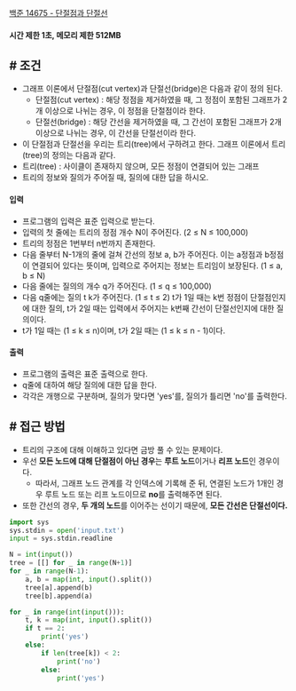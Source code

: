 
[백준 14675 - 단절점과 단절선](https://www.acmicpc.net/problem/14675)

#### **시간 제한 1초, 메모리 제한 512MB**

## **# 조건**

- 그래프 이론에서 단절점(cut vertex)과 단절선(bridge)은 다음과 같이 정의 된다.
	- 단절점(cut vertex) : 해당 정점을 제거하였을 때, 그 정점이 포함된 그래프가 2개 이상으로 나뉘는 경우, 이 정점을 단절점이라 한다.
	- 단절선(bridge) : 해당 간선을 제거하였을 때, 그 간선이 포함된 그래프가 2개 이상으로 나뉘는 경우, 이 간선을 단절선이라 한다.
- 이 단절점과 단절선을 우리는 트리(tree)에서 구하려고 한다. 그래프 이론에서 트리(tree)의 정의는 다음과 같다.
- 트리(tree) : 사이클이 존재하지 않으며, 모든 정점이 연결되어 있는 그래프
- 트리의 정보와 질의가 주어질 때, 질의에 대한 답을 하시오.


#### **입력**
- 프로그램의 입력은 표준 입력으로 받는다. 
- 입력의 첫 줄에는 트리의 정점 개수 N이 주어진다. (2 ≤ N ≤ 100,000) 
- 트리의 정점은 1번부터 n번까지 존재한다. 
- 다음 줄부터 N-1개의 줄에 걸쳐 간선의 정보 a, b가 주어진다. 이는 a정점과 b정점이 연결되어 있다는 뜻이며, 입력으로 주어지는 정보는 트리임이 보장된다. (1 ≤ a, b ≤ N)
- 다음 줄에는 질의의 개수 q가 주어진다. (1 ≤ q ≤ 100,000) 
- 다음 q줄에는 질의 t k가 주어진다. (1 ≤ t ≤ 2) t가 1일 때는 k번 정점이 단절점인지에 대한 질의, t가 2일 때는 입력에서 주어지는 k번째 간선이 단절선인지에 대한 질의이다. 
- t가 1일 때는 (1 ≤ k ≤ n)이며, t가 2일 때는 (1 ≤ k ≤ n - 1)이다.

#### **출력**
- 프로그램의 출력은 표준 출력으로 한다.
- q줄에 대하여 해당 질의에 대한 답을 한다.
- 각각은 개행으로 구분하며, 질의가 맞다면 'yes'를, 질의가 틀리면 'no'를 출력한다.


## **# 접근 방법**

- 트리의 구조에 대해 이해하고 있다면 금방 풀 수 있는 문제이다.
- 우선 **모든 노드에 대해 단절점이 아닌 경우**는 **루트 노드**이거나 **리프 노드**인 경우이다.
	- 따라서, 그래프 노드 관계를 각 인덱스에 기록해 준 뒤, 연결된 노드가 1개인 경우 루트 노드 또는 리프 노드이므로 **no**를 출력해주면 된다.
- 또한 간선의 경우, **두 개의 노드**를 이어주는 선이기 때문에, **모든 간선은 단절선이다.**

```python
import sys
sys.stdin = open('input.txt')
input = sys.stdin.readline

N = int(input())
tree = [[] for _ in range(N+1)]
for _ in range(N-1):
    a, b = map(int, input().split())
    tree[a].append(b)
    tree[b].append(a)

for _ in range(int(input())):
    t, k = map(int, input().split())
    if t == 2:
        print('yes')
    else:
        if len(tree[k]) < 2:
            print('no')
        else:
            print('yes')
```